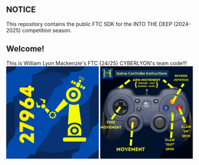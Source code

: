 ## NOTICE

This repository contains the public FTC SDK for the INTO THE DEEP (2024-2025) competition season.

## Welcome!
This is William Lyon Mackenzie's FTC {24/25} CYBERLYON's team code!!!
<br>
<img src="https://github.com/Emera1d3x/FTC_24-25_CODE/blob/main/TeamLogo.png" width="250">
<img src="https://github.com/Emera1d3x/FTC_24-25_CODE/blob/main/CyberLyons_ControllerManuel.png" width="250">


